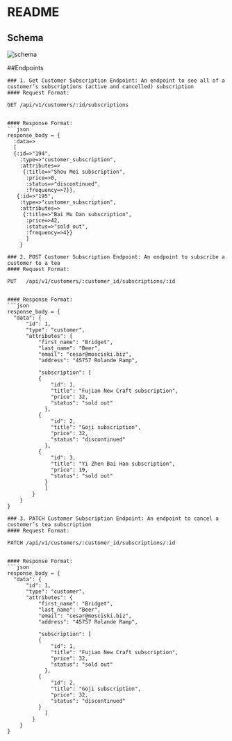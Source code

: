# README
## Schema
![schema](https://i.ibb.co/6rrx29M/Screen-Shot-2021-08-05-at-11-06-57-AM.png)

##Endpoints
```
### 1. Get Customer Subscription Endpoint: An endpoint to see all of a customer’s subscriptions (active and cancelled) subscription
#### Request Format:
```
`GET /api/v1/customers/:id/subscriptions`
```

#### Response Format:
```json
response_body = {
  :data=>
  [
  {:id=>"194",
    :type=>"customer_subscription",
    :attributes=>
     {:title=>"Shou Mei subscription",
      :price=>0,
      :status=>"discontinued",
      :frequency=>7}},
   {:id=>"195",
    :type=>"customer_subscription",
    :attributes=>
     {:title=>"Bai Mu Dan subscription",
      :price=>42,
      :status=>"sold out",
      :frequency=>4}}
      ]
    }
```

```
### 2. POST Customer Subscription Endpoint: An endpoint to subscribe a customer to a tea
#### Request Format:
```
`PUT   /api/v1/customers/:customer_id/subscriptions/:id`
```

#### Response Format:
```json
response_body = {
  "data": {
      "id": 1,
      "type": "customer",
      "attributes": {
          "first_name": "Bridget",
          "last_name": "Beer",
          "email": "cesar@mosciski.biz",
          "address": "45757 Rolande Ramp",
          
          "subscription": [
          {
              "id": 1,
              "title": "Fujian New Craft subscription",
              "price": 32,
              "status": "sold out"
            },
          {
              "id": 2,
              "title": "Goji subscription",
              "price": 32,
              "status": "discontinued"
            },
          {
              "id": 3,
              "title": "Yi Zhen Bai Hao subscription",
              "price": 19,
              "status": "sold out"
            }
            ]
        }
    }
}
```

```
### 3. PATCH Customer Subscription Endpoint: An endpoint to cancel a customer’s tea subscription
#### Request Format:
```
`PATCH /api/v1/customers/:customer_id/subscriptions/:id`
```

#### Response Format:
```json
response_body = {
  "data": {
      "id": 1,
      "type": "customer",
      "attributes": {
          "first_name": "Bridget",
          "last_name": "Beer",
          "email": "cesar@mosciski.biz",
          "address": "45757 Rolande Ramp",
          
          "subscription": [
          {
              "id": 1,
              "title": "Fujian New Craft subscription",
              "price": 32,
              "status": "sold out"
            },
          {
              "id": 2,
              "title": "Goji subscription",
              "price": 32,
              "status": "discontinued"
          }
            ]
        }
    }
}
```
